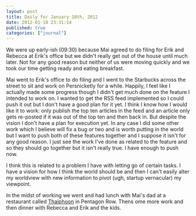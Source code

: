 ```yaml
---
layout: post
title: Daily for January 18th, 2012
date: 2012-01-18 23:31:14
published: true
categories: ["journal"]
---
```

 
We were up early-ish (09:30) because Mai agreed to do filing for Erik and Rebecca at Erik's office but we didn't really get out of the house until much later. Not for any good reason but neither of us were moving quickly and we took our time getting ready and eating breakfast.

Mai went to Erik's office to do filing and I went to the Starbucks across the street to sit and work on Persnicketly for a while. Happily, I feel like I actually made some progress though I didn't get much done on the feature I intended to work on. I wanted to get the RSS feed implemented so I could push it out but I don't have a good plan for it yet. I think I know how I would like it to work: only publish the top ten articles in the feed and an article only gets re-posted if it was out of the top ten and then back in. But despite the vision I don't have a plan for execution yet. In any case I did some other work which I believe will fix a bug or two and is worth putting in the world but I want to push both of these features together and I suppose it isn't for any good reason. I just see the work I've done as related to the feature and so they should go together but it isn't really true. I have enough to push now.

I think this is related to a problem I have with letting go of certain tasks. I have a vision for how I think the world should be and then I can't easily alter my worldview with new information to pivot (ugh, startup vernacular) my viewpoint.

In the midst of working we went and had lunch with Mai's dad at a restaurant called [Thaiphoon](http://www.thaiphoon.com/) in Pentagon Row. Thens ome more work and then dinner with Rebecca and Erik and the kids.